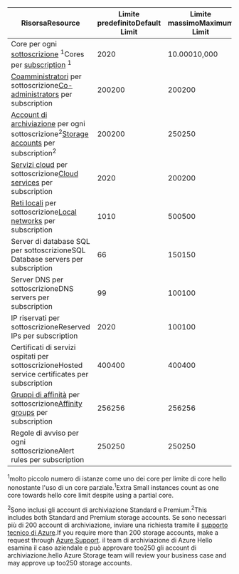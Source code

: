 | <span data-ttu-id="26700-101">Risorsa</span><span class="sxs-lookup"><span data-stu-id="26700-101">Resource</span></span> | <span data-ttu-id="26700-102">Limite predefinito</span><span class="sxs-lookup"><span data-stu-id="26700-102">Default Limit</span></span> | <span data-ttu-id="26700-103">Limite massimo</span><span class="sxs-lookup"><span data-stu-id="26700-103">Maximum Limit</span></span> |
| --- | --- | --- |
| <span data-ttu-id="26700-104">Core per ogni [sottoscrizione](../articles/billing-buy-sign-up-azure-subscription.md) <sup>1</sup></span><span class="sxs-lookup"><span data-stu-id="26700-104">Cores per [subscription](../articles/billing-buy-sign-up-azure-subscription.md) <sup>1</sup></span></span> |<span data-ttu-id="26700-105">20</span><span class="sxs-lookup"><span data-stu-id="26700-105">20</span></span> |<span data-ttu-id="26700-106">10.000</span><span class="sxs-lookup"><span data-stu-id="26700-106">10,000</span></span> |
| <span data-ttu-id="26700-107">[Coamministratori](../articles/billing-add-change-azure-subscription-administrator.md) per sottoscrizione</span><span class="sxs-lookup"><span data-stu-id="26700-107">[Co-administrators](../articles/billing-add-change-azure-subscription-administrator.md) per subscription</span></span> |<span data-ttu-id="26700-108">200</span><span class="sxs-lookup"><span data-stu-id="26700-108">200</span></span> |<span data-ttu-id="26700-109">200</span><span class="sxs-lookup"><span data-stu-id="26700-109">200</span></span> |
| <span data-ttu-id="26700-110">[Account di archiviazione](../articles/storage/common/storage-create-storage-account.md) per ogni sottoscrizione<sup>2</sup></span><span class="sxs-lookup"><span data-stu-id="26700-110">[Storage accounts](../articles/storage/common/storage-create-storage-account.md) per subscription<sup>2</sup></span></span> |<span data-ttu-id="26700-111">200</span><span class="sxs-lookup"><span data-stu-id="26700-111">200</span></span> |<span data-ttu-id="26700-112">250</span><span class="sxs-lookup"><span data-stu-id="26700-112">250</span></span> |
| <span data-ttu-id="26700-113">[Servizi cloud](../articles/cloud-services/cloud-services-choose-me.md) per sottoscrizione</span><span class="sxs-lookup"><span data-stu-id="26700-113">[Cloud services](../articles/cloud-services/cloud-services-choose-me.md) per subscription</span></span> |<span data-ttu-id="26700-114">20</span><span class="sxs-lookup"><span data-stu-id="26700-114">20</span></span> |<span data-ttu-id="26700-115">200</span><span class="sxs-lookup"><span data-stu-id="26700-115">200</span></span> |
| <span data-ttu-id="26700-116">[Reti locali](http://msdn.microsoft.com/library/jj157100.aspx) per sottoscrizione</span><span class="sxs-lookup"><span data-stu-id="26700-116">[Local networks](http://msdn.microsoft.com/library/jj157100.aspx) per subscription</span></span> |<span data-ttu-id="26700-117">10</span><span class="sxs-lookup"><span data-stu-id="26700-117">10</span></span> |<span data-ttu-id="26700-118">500</span><span class="sxs-lookup"><span data-stu-id="26700-118">500</span></span> |
| <span data-ttu-id="26700-119">Server di database SQL per sottoscrizione</span><span class="sxs-lookup"><span data-stu-id="26700-119">SQL Database servers per subscription</span></span> |<span data-ttu-id="26700-120">6</span><span class="sxs-lookup"><span data-stu-id="26700-120">6</span></span> |<span data-ttu-id="26700-121">150</span><span class="sxs-lookup"><span data-stu-id="26700-121">150</span></span> |
| <span data-ttu-id="26700-122">Server DNS per sottoscrizione</span><span class="sxs-lookup"><span data-stu-id="26700-122">DNS servers per subscription</span></span> |<span data-ttu-id="26700-123">9</span><span class="sxs-lookup"><span data-stu-id="26700-123">9</span></span> |<span data-ttu-id="26700-124">100</span><span class="sxs-lookup"><span data-stu-id="26700-124">100</span></span> |
| <span data-ttu-id="26700-125">IP riservati per sottoscrizione</span><span class="sxs-lookup"><span data-stu-id="26700-125">Reserved IPs per subscription</span></span> |<span data-ttu-id="26700-126">20</span><span class="sxs-lookup"><span data-stu-id="26700-126">20</span></span> |<span data-ttu-id="26700-127">100</span><span class="sxs-lookup"><span data-stu-id="26700-127">100</span></span> |
| <span data-ttu-id="26700-128">Certificati di servizi ospitati per sottoscrizione</span><span class="sxs-lookup"><span data-stu-id="26700-128">Hosted service certificates per subscription</span></span> |<span data-ttu-id="26700-129">400</span><span class="sxs-lookup"><span data-stu-id="26700-129">400</span></span> |<span data-ttu-id="26700-130">400</span><span class="sxs-lookup"><span data-stu-id="26700-130">400</span></span> |
| <span data-ttu-id="26700-131">[Gruppi di affinità](../articles/virtual-network/virtual-networks-migrate-to-regional-vnet.md) per sottoscrizione</span><span class="sxs-lookup"><span data-stu-id="26700-131">[Affinity groups](../articles/virtual-network/virtual-networks-migrate-to-regional-vnet.md) per subscription</span></span> |<span data-ttu-id="26700-132">256</span><span class="sxs-lookup"><span data-stu-id="26700-132">256</span></span> |<span data-ttu-id="26700-133">256</span><span class="sxs-lookup"><span data-stu-id="26700-133">256</span></span> |
| <span data-ttu-id="26700-134">Regole di avviso per ogni sottoscrizione</span><span class="sxs-lookup"><span data-stu-id="26700-134">Alert rules per subscription</span></span> |<span data-ttu-id="26700-135">250</span><span class="sxs-lookup"><span data-stu-id="26700-135">250</span></span> |<span data-ttu-id="26700-136">250</span><span class="sxs-lookup"><span data-stu-id="26700-136">250</span></span> |

<span data-ttu-id="26700-137"><sup>1</sup>molto piccolo numero di istanze come uno dei core per limite di core hello nonostante l'uso di un core parziale.</span><span class="sxs-lookup"><span data-stu-id="26700-137"><sup>1</sup>Extra Small instances count as one core towards hello core limit despite using a partial core.</span></span>

<span data-ttu-id="26700-138"><sup>2</sup>Sono inclusi gli account di archiviazione Standard e Premium.</span><span class="sxs-lookup"><span data-stu-id="26700-138"><sup>2</sup>This includes both Standard and Premium storage accounts.</span></span> <span data-ttu-id="26700-139">Se sono necessari più di 200 account di archiviazione, inviare una richiesta tramite il [supporto tecnico di Azure](https://azure.microsoft.com/support/faq/).</span><span class="sxs-lookup"><span data-stu-id="26700-139">If you require more than 200 storage accounts, make a request through [Azure Support](https://azure.microsoft.com/support/faq/).</span></span> <span data-ttu-id="26700-140">il team di archiviazione di Azure Hello esamina il caso aziendale e può approvare too250 gli account di archiviazione.</span><span class="sxs-lookup"><span data-stu-id="26700-140">hello Azure Storage team will review your business case and may approve up too250 storage accounts.</span></span> 

